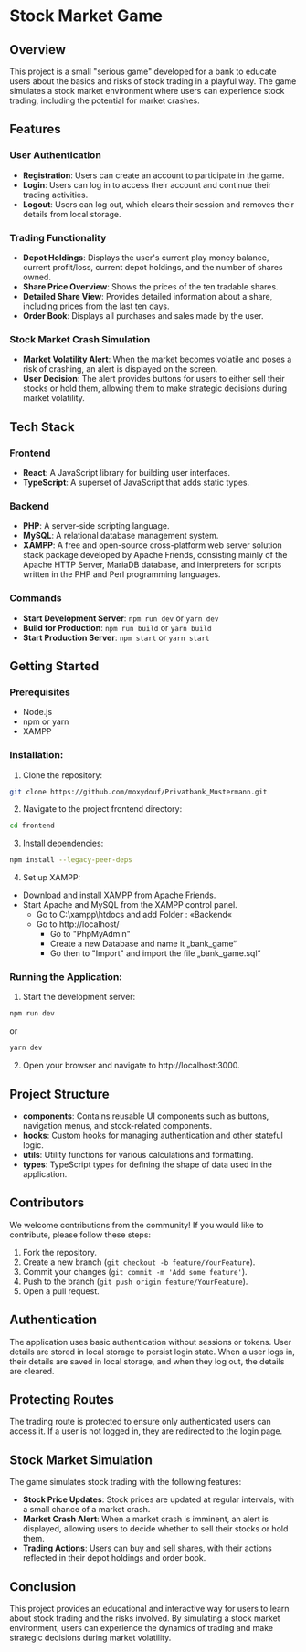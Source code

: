 # Stock Market Game

## Overview

This project is a small "serious game" developed for a bank to educate users about the basics and risks of stock trading in a playful way. The game simulates a stock market environment where users can experience stock trading, including the potential for market crashes.

## Features

### User Authentication

- **Registration**: Users can create an account to participate in the game.
- **Login**: Users can log in to access their account and continue their trading activities.
- **Logout**: Users can log out, which clears their session and removes their details from local storage.

### Trading Functionality

- **Depot Holdings**: Displays the user's current play money balance, current profit/loss, current depot holdings, and the number of shares owned.
- **Share Price Overview**: Shows the prices of the ten tradable shares.
- **Detailed Share View**: Provides detailed information about a share, including prices from the last ten days.
- **Order Book**: Displays all purchases and sales made by the user.

### Stock Market Crash Simulation

- **Market Volatility Alert**: When the market becomes volatile and poses a risk of crashing, an alert is displayed on the screen.
- **User Decision**: The alert provides buttons for users to either sell their stocks or hold them, allowing them to make strategic decisions during market volatility.

## Tech Stack

### Frontend

- **React**: A JavaScript library for building user interfaces.
- **TypeScript**: A superset of JavaScript that adds static types.

### Backend

- **PHP**: A server-side scripting language.
- **MySQL**: A relational database management system.
- **XAMPP**: A free and open-source cross-platform web server solution stack package developed by Apache Friends, consisting mainly of the Apache HTTP Server, MariaDB database, and interpreters for scripts written in the PHP and Perl programming languages.

### Commands

- **Start Development Server**: `npm run dev` or `yarn dev`
- **Build for Production**: `npm run build` or `yarn build`
- **Start Production Server**: `npm start` or `yarn start`

## Getting Started

### Prerequisites

- Node.js
- npm or yarn
- XAMPP

### Installation:

1.	Clone the repository:
 ```sh
git clone https://github.com/moxydouf/Privatbank_Mustermann.git
   ```
2. 	Navigate to the project frontend directory:
 ```sh
cd frontend
```
3. Install dependencies:
 ```sh
npm install --legacy-peer-deps
```
4.	Set up XAMPP:
- Download and install XAMPP from Apache Friends.
- Start Apache and MySQL from the XAMPP control panel.
  - Go to C:\xampp\htdocs and add Folder : «Backend« 
  - Go to http://localhost/
      - Go to "PhpMyAdmin"
      - Create a new Database and name it „bank_game“
      - Go then to "Import" and import the file „bank_game.sql“
  
### Running the Application:

1. Start the development server:
```sh
npm run dev
```
or
```sh
yarn dev
```
2.	Open your browser and navigate to http://localhost:3000.

## Project Structure

- **components**: Contains reusable UI components such as buttons, navigation menus, and stock-related components.
- **hooks**: Custom hooks for managing authentication and other stateful logic.
- **utils**: Utility functions for various calculations and formatting.
- **types**: TypeScript types for defining the shape of data used in the application.

## Contributors

We welcome contributions from the community! If you would like to contribute, please follow these steps:

1. Fork the repository.
2. Create a new branch (`git checkout -b feature/YourFeature`).
3. Commit your changes (`git commit -m 'Add some feature'`).
4. Push to the branch (`git push origin feature/YourFeature`).
5. Open a pull request.

## Authentication

The application uses basic authentication without sessions or tokens. User details are stored in local storage to persist login state. When a user logs in, their details are saved in local storage, and when they log out, the details are cleared.

## Protecting Routes

The trading route is protected to ensure only authenticated users can access it. If a user is not logged in, they are redirected to the login page.

## Stock Market Simulation

The game simulates stock trading with the following features:

- **Stock Price Updates**: Stock prices are updated at regular intervals, with a small chance of a market crash.
- **Market Crash Alert**: When a market crash is imminent, an alert is displayed, allowing users to decide whether to sell their stocks or hold them.
- **Trading Actions**: Users can buy and sell shares, with their actions reflected in their depot holdings and order book.

## Conclusion

This project provides an educational and interactive way for users to learn about stock trading and the risks involved. By simulating a stock market environment, users can experience the dynamics of trading and make strategic decisions during market volatility.
